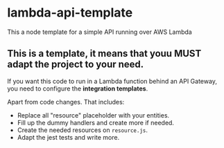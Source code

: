 # lambda-api-template
This a node template for a simple API running over AWS Lambda

## This is a template, it means that youu MUST adapt the project to your need. 

If you want this code to run in a Lambda function behind an API Gateway, you need to configure the **integration templates**. 

Apart from code changes. That includes:
* Replace all "resource" placeholder with your entities.
* Fill up the dummy handlers and create more if needed.
* Create the needed resources on `resource.js`.
* Adapt the jest tests and write more.